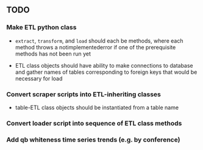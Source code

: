 ## TODO

### Make ETL python class
- `extract`, `transform`, and `load` should each be methods, where each method throws a notimplementederror if one of the prerequisite methods has not been run yet

- ETL class objects should have ability to make connections to database and gather names of tables corresponding to foreign keys that would be necessary for load

### Convert scraper scripts into ETL-inheriting classes
- table-ETL class objects should be instantiated from a table name

### Convert loader script into sequence of ETL class methods

### Add qb whiteness time series trends (e.g. by conference)
